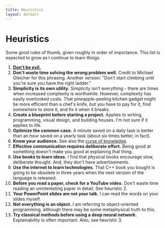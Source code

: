 ```yaml
---
title: Heuristics
layout: default
---
```


# Heuristics

Some good rules of thumb, given roughly in order of importance. This list is expected to grow as I continue to learn things.

1.  **[Don't be evil.](/ethics)**
2.  **Don't waste time solving the wrong problem well.** Credit to Michael Gleicher for this phrasing. Another version: "Don't start climbing until you're sure you have the right ladder."
3.  **Simplicity is its own utility.** Simplicity isn't everything - there are times when increased complexity is worthwhile. However, complexity has easily overlooked costs. That pineapple-peeling kitchen gadget might be more efficient than a chef's knife, but you have to pay for it, find somewhere to store it, and fix it when it breaks.
4.  **Create a blueprint before starting a project.** Applies to writing, programming, visual design, and building houses. I'm not sure if it applies to life.
5.  **Optimize the common case.** A minute saved on a daily task is better than an hour saved on a yearly task (about six times better, in fact).
6.  **Know your audience.** See also the [curse of knowledge](https://en.wikipedia.org/wiki/Curse_of_knowledge).
7.  **Effective communication requires deliberate effort.** Being good at something doesn't make you good at explaining that thing.
8.  **Use books to learn ideas.** I find that physical books encourage slow, deliberate thought. And, they don't have advertisements.
9.  **Use the internet to learn technologies.** That C++ book you bought is going to be obsolete in three years when the next version of the language is released.
10. **Before you read a paper, check for a YouTube video.** Don't waste time reading an uninteresting paper in detail. See heuristic 2.
11. **Your PowerPoint slides are not your talk.** I can read the words on your slides myself.
12. **Not everything is an object.** I am referring to object-oriented programming, although there may be some metaphysical truth to this.
13. **Try classical methods before using a deep neural network.** Explainability is often important. Also, see heuristic 3.
